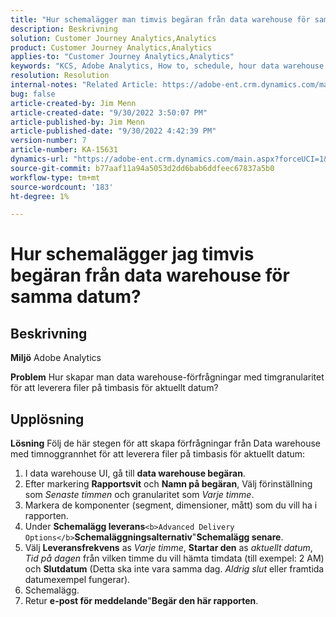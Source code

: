 ```yaml
---
title: "Hur schemalägger man timvis begäran från data warehouse för samma datum?"
description: Beskrivning
solution: Customer Journey Analytics,Analytics
product: Customer Journey Analytics,Analytics
applies-to: "Customer Journey Analytics,Analytics"
keywords: "KCS, Adobe Analytics, How to, schedule, hour data warehouse request, same date"
resolution: Resolution
internal-notes: "Related Article: https://adobe-ent.crm.dynamics.com/main.aspx?appid=c8f3a4cd-a068-e911-a957-000d3a34e00b&pagetype=entityrecord&etn=knowledgearticle&id=b5d08a45-cea0-ea11-a812-000d3a303484"
bug: false
article-created-by: Jim Menn
article-created-date: "9/30/2022 3:50:07 PM"
article-published-by: Jim Menn
article-published-date: "9/30/2022 4:42:39 PM"
version-number: 7
article-number: KA-15631
dynamics-url: "https://adobe-ent.crm.dynamics.com/main.aspx?forceUCI=1&pagetype=entityrecord&etn=knowledgearticle&id=ce7a4b8d-d740-ed11-9db1-0022480866ad"
source-git-commit: b77aaf11a94a5053d2dd6bab6ddfeec67837a5b0
workflow-type: tm+mt
source-wordcount: '183'
ht-degree: 1%

---
```


# Hur schemalägger jag timvis begäran från data warehouse för samma datum?

## Beskrivning


<b>Miljö</b>
Adobe Analytics

<b>Problem</b>
Hur skapar man data warehouse-förfrågningar med timgranularitet för att leverera filer på timbasis för aktuellt datum?


## Upplösning


<b>Lösning</b>
Följ de här stegen för att skapa förfrågningar från Data warehouse med timnoggrannhet för att leverera filer på timbasis för aktuellt datum:

1. I data warehouse UI, gå till <b>data warehouse begäran</b>.
2. Efter markering <b>Rapportsvit</b> och <b>Namn på begäran</b>, Välj förinställning som *Senaste timmen* och granularitet som *Varje timme*.
3. Markera de komponenter (segment, dimensioner, mått) som du vill ha i rapporten.
4. Under <b>Schemalägg leverans</b>``<b>Advanced Delivery Options</b>``<b>Schemaläggningsalternativ</b>&quot;<b>Schemalägg senare</b>.
5. Välj <b>Leveransfrekvens</b> as *Varje timme*, <b>Startar den</b> as *aktuellt datum*, *Tid på dagen* från vilken timme du vill hämta timdata (till exempel: 2 AM) och <b>Slutdatum</b> (Detta ska inte vara samma dag. *Aldrig slut* eller framtida datumexempel fungerar).
6. Schemalägg.
7. Retur <b>e-post för meddelande</b>&quot;<b>Begär den här rapporten</b>.

